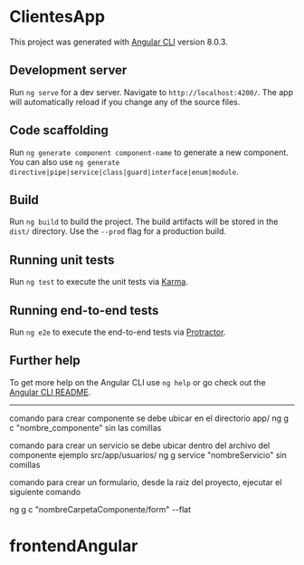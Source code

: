 # ClientesApp

This project was generated with [Angular CLI](https://github.com/angular/angular-cli) version 8.0.3.

## Development server

Run `ng serve` for a dev server. Navigate to `http://localhost:4200/`. The app will automatically reload if you change any of the source files.

## Code scaffolding

Run `ng generate component component-name` to generate a new component. You can also use `ng generate directive|pipe|service|class|guard|interface|enum|module`.

## Build

Run `ng build` to build the project. The build artifacts will be stored in the `dist/` directory. Use the `--prod` flag for a production build.

## Running unit tests

Run `ng test` to execute the unit tests via [Karma](https://karma-runner.github.io).

## Running end-to-end tests

Run `ng e2e` to execute the end-to-end tests via [Protractor](http://www.protractortest.org/).

## Further help

To get more help on the Angular CLI use `ng help` or go check out the [Angular CLI README](https://github.com/angular/angular-cli/blob/master/README.md).


***************************************************************************************************************

comando para crear componente se debe ubicar en el directorio app/ 
   ng g c "nombre_componente" sin las comillas

comando para crear un servicio se debe ubicar dentro del archivo del componente ejemplo src/app/usuarios/
 ng g service "nombreServicio" sin comillas 

 comando para crear un formulario, desde la raiz del proyecto, ejecutar el siguiente comando

ng g c "nombreCarpetaComponente/form" --flat 
# frontendAngular

